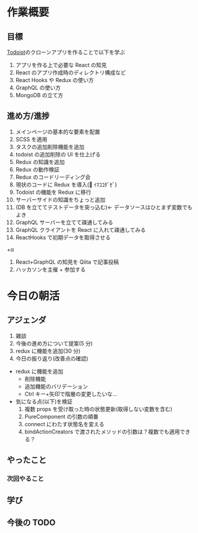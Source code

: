 # 作業概要

## 目標

[Todoist](https://todoist.com/app)のクローンアプリを作ることで以下を学ぶ

1. アプリを作る上で必要な React の知見
2. React のアプリ作成時のディレクトリ構成など
3. React Hooks や Redux の使い方
4. GraphQL の使い方
5. MongoDB の立て方

## 進め方/進捗

1. メインページの基本的な要素を配置
2. SCSS を適用
3. タスクの追加削除機能を追加
4. todoist の追加削除の UI を仕上げる
5. Redux の知識を追加
6. Redux の動作検証
7. Redux のコードリーディング会
8. 現状のコードに Redux を導入(💪 ｲﾏｺｺﾀﾞｾﾞ)
9. Todoist の機能を Redux に移行
10. サーバーサイドの知識をちょっと追加
11. (DB を立ててテストデータを突っ込む)← データソースはひとまず変数でもよき
12. GraphQL サーバーを立てて疎通してみる
13. GraphQL クライアントを React に入れて疎通してみる
14. ReactHooks で初期データを取得させる

+α

1. React+GraphQL の知見を Qiita で記事投稿
2. ハッカソンを主催 + 参加する

# 今日の朝活

## アジェンダ

1. 雑談
2. 今後の進め方について提案(5 分)
3. redux に機能を追加(30 分)
4. 今日の振り返り(改善点の確認)

- redux に機能を追加
  - 削除機能
  - 追加機能のバリデーション
  - Ctrl キー+矢印で階層の変更したいな…
- 気になる点(以下)を検証
  1. 複数 props を受け取った時の状態更新(取得しない変数を含む)
  2. PureComponent の引数の順番
  3. connect にわたす状態名を変える
  4. bindActionCreators で渡されたメソッドの引数は？複数でも適用できる？

## やったこと

### 次回やること

## 学び

## 今後の TODO
